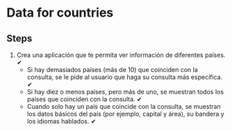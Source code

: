 # Data for countries

## Steps

1. Crea una aplicación que te permita ver información de diferentes países. ✔
    - Si hay demasiados países (más de 10) que coinciden con la consulta, se le pide al usuario que haga su consulta más específica. ✔
    - Si hay diez o menos países, pero más de uno, se muestran todos los países que coinciden con la consulta. ✔
    - Cuando solo hay un país que coincide con la consulta, se muestran los datos básicos del país (por ejemplo, capital y área), su bandera y los idiomas hablados. ✔